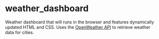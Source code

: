 # weather_dashboard
Weather dashboard that will runs in the browser and features dynamically updated HTML and CSS.  Uses the [OpenWeather API](https://openweathermap.org/api) to retrieve weather data for cities. 
